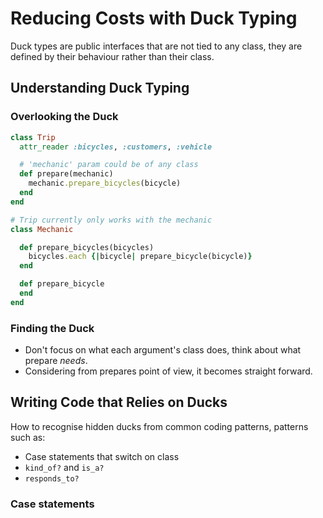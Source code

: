 # Reducing Costs with Duck Typing

Duck types are public interfaces that are not tied to any class, they are defined by their behaviour rather than their class.

## Understanding Duck Typing

### Overlooking the Duck

```ruby
class Trip
  attr_reader :bicycles, :customers, :vehicle

  # 'mechanic' param could be of any class
  def prepare(mechanic)
    mechanic.prepare_bicycles(bicycle)
  end
end

# Trip currently only works with the mechanic
class Mechanic

  def prepare_bicycles(bicycles)
    bicycles.each {|bicycle| prepare_bicycle(bicycle)}
  end

  def prepare_bicycle
  end
end

```

### Finding the Duck

- Don't focus on what each argument's class does, think about what prepare *needs*.
- Considering from prepares point of view, it becomes straight forward.

## Writing Code that Relies on Ducks

How to recognise hidden ducks from common coding patterns, patterns such as:

- Case statements that switch on class
- `kind_of?` and `is_a?`
- `responds_to?`

### Case statements
